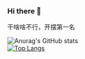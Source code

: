 ### Hi there 👋
干啥啥不行，开摆第一名

![Anurag's GitHub stats](https://github-readme-stats.vercel.app/api?username=yanjiangluzy&show_icons=true&theme=dracula) <br>
[![Top Langs](https://github-readme-stats.vercel.app/api/top-langs/?username=yanjiangluzy&layout=compact)](https://github.com/anuraghazra/github-readme-stats) <br>


<!--
**yanjiangluzy/yanjiangluzy** is a ✨ _special_ ✨ repository because its `README.md` (this file) appears on your GitHub profile.

Here are some ideas to get you started:

- 🔭 I’m currently working on ...
- 🌱 I’m currently learning ...
- 👯 I’m looking to collaborate on ...
- 🤔 I’m looking for help with ...
- 💬 Ask me about ...
- 📫 How to reach me: ...
- 😄 Pronouns: ...
- ⚡ Fun fact: ...
-->
